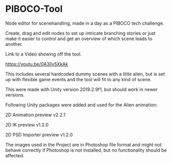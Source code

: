 # PIBOCO-Tool
Node editor for scenehandling, made in a day as a PIBOCO tech challenge.

Create, drag and edit nodes to set up intricate branching stories or just make it easier to control and get an overview of which scene leads to another. 

Link to a Video showing off the tool.

https://youtu.be/0A3lly5XkAk


This includes several hardcoded dummy scenes with a little alien, but is set up with flexible game events and the tool will fit to any kind of scene.

This were made with Unity version 2019.2.9f1, but should work in newer versions.

Following Unity packages were added and used for the Alien animation:

2D Animation preview v2.2.1

2D IK preview v1.2.0

2D PSD Importer preview v1.2.0

The images used in the Project are in Photoshop file format and might not behave correctly if Photoshop is not installed, but no functionality should be affected.


